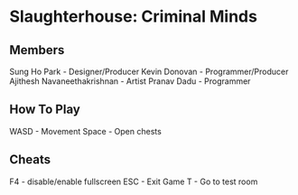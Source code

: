 # Slaughterhouse: Criminal Minds
## Members
Sung Ho Park - Designer/Producer
Kevin Donovan - Programmer/Producer
Ajithesh Navaneethakrishnan - Artist
Pranav Dadu - Programmer
## How To Play
WASD - Movement
Space - Open chests
 ## Cheats
 F4 - disable/enable fullscreen
 ESC - Exit Game
 T - Go to test room
